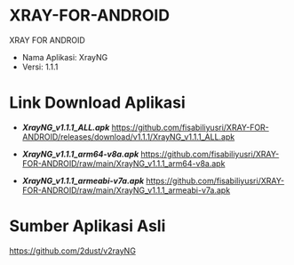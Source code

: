 # XRAY-FOR-ANDROID
XRAY FOR ANDROID

- Nama Aplikasi: XrayNG
- Versi: 1.1.1

# Link Download Aplikasi
- ***XrayNG_v1.1.1_ALL.apk***
https://github.com/fisabiliyusri/XRAY-FOR-ANDROID/releases/download/v1.1.1/XrayNG_v1.1.1_ALL.apk

- ***XrayNG_v1.1.1_arm64-v8a.apk***
https://github.com/fisabiliyusri/XRAY-FOR-ANDROID/raw/main/XrayNG_v1.1.1_arm64-v8a.apk

- ***XrayNG_v1.1.1_armeabi-v7a.apk***
https://github.com/fisabiliyusri/XRAY-FOR-ANDROID/raw/main/XrayNG_v1.1.1_armeabi-v7a.apk

# Sumber Aplikasi Asli
https://github.com/2dust/v2rayNG

